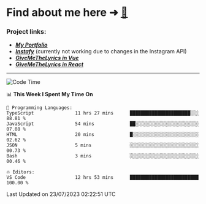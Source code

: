 # Find about me here ➜ [🧑](https://pauabella.dev)

### Project links:
- ***[My Portfolio](https://pauabella.dev)***
- ***[Instafy](https://instafy.me)*** (currently not working due to changes in the Instagram API)
- ***[GiveMeTheLyrics in Vue](https://lyrics.pauabella.dev)***
- ***[GiveMeTheLyrics in React](https://pauabella.dev/GiveMeTheLyrics)***

---
<!--START_SECTION:waka-->
![Code Time](http://img.shields.io/badge/Code%20Time-2%2C322%20hrs%2056%20mins-blue)

📊 **This Week I Spent My Time On** 

```text
💬 Programming Languages: 
TypeScript               11 hrs 27 mins      ██████████████████████░░░   88.81 % 
JavaScript               54 mins             ██░░░░░░░░░░░░░░░░░░░░░░░   07.08 % 
HTML                     20 mins             █░░░░░░░░░░░░░░░░░░░░░░░░   02.62 % 
JSON                     5 mins              ░░░░░░░░░░░░░░░░░░░░░░░░░   00.73 % 
Bash                     3 mins              ░░░░░░░░░░░░░░░░░░░░░░░░░   00.46 % 

🔥 Editors: 
VS Code                  12 hrs 53 mins      █████████████████████████   100.00 % 
```


 Last Updated on 23/07/2023 02:22:51 UTC
<!--END_SECTION:waka-->
